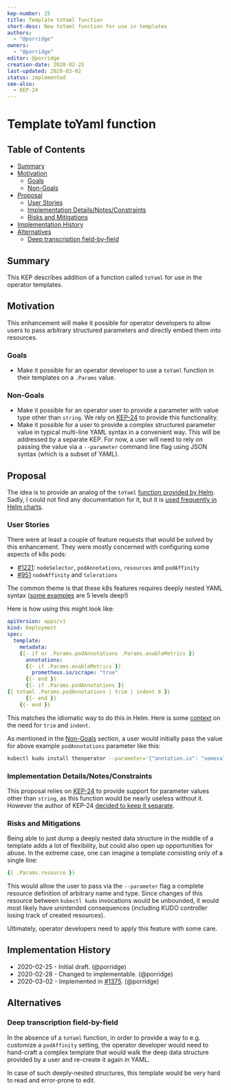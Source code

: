 ```yaml
---
kep-number: 25
title: Template toYaml function
short-desc: New toYaml function for use in templates
authors:
  - "@porridge"
owners:
  - "@porridge"
editor: @porridge
creation-date: 2020-02-25
last-updated: 2020-03-02
status: implemented
see-also:
  - KEP-24
---
```


# Template toYaml function

## Table of Contents

* [Summary](#summary)
* [Motivation](#motivation)
    * [Goals](#goals)
    * [Non-Goals](#non-goals)
* [Proposal](#proposal)
    * [User Stories](#user-stories)
    * [Implementation Details/Notes/Constraints](#implementation-detailsnotesconstraints)
    * [Risks and Mitigations](#risks-and-mitigations)
* [Implementation History](#implementation-history)
* [Alternatives](#alternatives)
    * [Deep transcription field-by-field](#deep-transcription-field-by-field)

## Summary

This KEP describes addition of a function called `toYaml` for use in the operator templates.

## Motivation

This enhancement will make it possible for operator developers to allow users to
pass arbitrary structured parameters and directly embed them into resources.

### Goals

- Make it possible for an operator developer to use a `toYaml` function in their templates
on a `.Params` value.

### Non-Goals

- Make it possible for an operator user to provide a parameter with value type other
than `string`. We rely on [KEP-24](https://github.com/kudobuilder/kudo/pull/1356) to provide
this functionality.
- Make it possible for a user to provide a complex structured parameter value in
typical multi-line YAML syntax in a convenient way.
This will be addressed by a separate KEP. For now, a user will need to rely on
passing the value via a `--parameter` command line flag using JSON syntax
(which is a subset of YAML).

## Proposal

The idea is to provide an analog of the `toYaml`
[function provided by Helm](https://github.com/helm/helm/blob/be1e974cccec4f5583ef6e67b229f35f9e6edd2e/pkg/chartutil/files.go#L168-L179).
Sadly, I could not find any documentation for it, but it is [used frequently in Helm charts](https://github.com/helm/charts/search?q=toYaml&unscoped_q=toYaml).

### User Stories

There were at least a couple of feature requests that would be solved by this
enhancement. They were mostly concerned with configuring some aspects of k8s pods:
- [#1221](https://github.com/kudobuilder/kudo/issues/1221): `nodeSelector`, `podAnnotations`, `resources` and `podAffinity`
- [#951](https://github.com/kudobuilder/kudo/issues/951) `nodeAffinity` and `tolerations`

The common theme is that these k8s features requires deeply nested YAML syntax
([some examples](https://kubernetes.io/docs/concepts/configuration/assign-pod-node/#an-example-of-a-pod-that-uses-pod-affinity) are 5 levels deep!)

Here is how using this might look like:

```yaml
apiVersion: apps/v1
kind: Deployment
spec:
  template:
    metadata:
    {{- if or .Params.podAnnotations .Params.enableMetrics }}
      annotations:
      {{- if .Params.enableMetrics }}
        prometheus.io/scrape: "true"
      {{- end }}
      {{- if .Params.podAnnotations }}
{{ toYaml .Params.podAnnotations | trim | indent 8 }}
      {{- end }}
    {{- end }}
```

This matches the idiomatic way to do this in Helm.
Here is some [context](https://github.com/kudobuilder/kudo/pull/1363#discussion_r386247611)
on the need for `trim` and `indent`.

As mentioned in the [Non-Goals](#non-goals) section, a user would initially
pass the value for above example `podAnnotations` parameter like this:

```bash
kubectl kudo install theoperator --parameter='{"anntation.io": "somevalue"}'
```

### Implementation Details/Notes/Constraints

This proposal relies on [KEP-24](https://github.com/kudobuilder/kudo/pull/1356) to provide
support for parameter values other than `string`, as this function would be nearly
useless without it. However the author of KEP-24 [decided to keep it separate](https://github.com/kudobuilder/kudo/pull/1356/files#r382593155).


### Risks and Mitigations

Being able to just dump a deeply nested data structure in the middle of a template
adds a lot of flexibility, but could also open up opportunities for abuse. In the extreme
case, one can imagine a template consisting only of a single line:

```yaml
{{ .Params.resource }}
```

This would allow the user to pass via the `--parameter` flag a complete resource
definition of arbitrary name and type. Since changes of this resource
between `kubectl kudo` invocations would be unbounded, it would most likely have unintended
consequences (including KUDO controller losing track of created resources).

Ultimately, operator developers need to apply this feature with some care.

## Implementation History

- 2020-02-25 - Initial draft. (@porridge)
- 2020-02-28 - Changed to implementable. (@porridge)
- 2020-03-02 - Implemented in [#1375](https://github.com/kudobuilder/kudo/pull/1375). (@porridge)

## Alternatives

### Deep transcription field-by-field

In the absence of a `toYaml` function, in order to provide a way to e.g. customize
a `podAffinity` setting, the operator developer would need to hand-craft a complex
template that would walk the deep data structure provided by a user and
re-create it again in YAML.

In case of such deeply-nested structures, this template would be very hard to read and
error-prone to edit.
